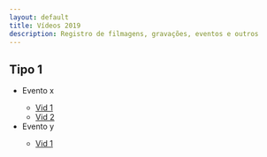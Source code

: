 ```yaml
---
layout: default
title: Vídeos 2019
description: Registro de filmagens, gravações, eventos e outros
---
```


<!-- 
Em href="" colocar dentro das aspas o link 
do arquivo seja no drive ou no próprio github
LEMBRE-SE SEMPRE DE TORNÁ-LO PÚBLICO
-->

## Tipo 1
<ul>
	<li>Evento x</li>
	<ul>
		<li><a href="" target="_blank">Vid 1</a></li>
		<li><a href="" target="_blank">Vid 2</a></li>
	</ul>
	<li>Evento y</li>
	<ul>
		<li><a href="" target="_blank">Vid 1</a></li>
	</ul>
</ul>